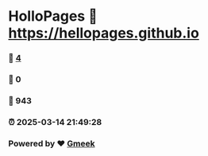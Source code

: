 # HolloPages :link: https://hellopages.github.io 
### :page_facing_up: [4](https://hellopages.github.io/tag.html) 
### :speech_balloon: 0 
### :hibiscus: 943 
### :alarm_clock: 2025-03-14 21:49:28 
### Powered by :heart: [Gmeek](https://github.com/Meekdai/Gmeek)
